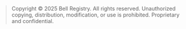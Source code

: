> Copyright © 2025 Bell Registry. All rights reserved.
> Unauthorized copying, distribution, modification, or use is prohibited.
> Proprietary and confidential.
>

 